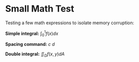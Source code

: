 # Small Math Test

Testing a few math expressions to isolate memory corruption:

**Simple integral:** $\int_0^1 f(x) dx$

**Spacing command:** $c\:d$

**Double integral:** $\iint_D f(x,y) dA$
